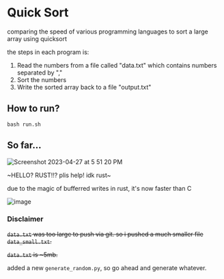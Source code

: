 # Quick Sort

comparing the speed of various programming languages to sort a large array using quicksort

the steps in each program is:

1. Read the numbers from a file called "data.txt" which contains numbers separated by ","
2. Sort the numbers
3. Write the sorted array back to a file "output.txt"

## How to run?

```
bash run.sh
```

## So far...
![Screenshot 2023-04-27 at 5 51 20 PM](https://user-images.githubusercontent.com/57380806/234861389-8fb08d60-a1a1-4cbe-b3c5-23c59c84c6b6.png)

~HELLO? RUST!!? plis help! idk rust~

due to the magic of bufferred writes in rust, it's now faster than C

![image](https://user-images.githubusercontent.com/57380806/234961154-4f8d5cb1-05d4-4d04-a24f-8a7cf8be862f.png)


### Disclaimer
~~`data.txt` was too large to push via git. so i pushed a much smaller file `data_small.txt`.~~

~~`data.txt` is \~5mb.~~

added a new `generate_random.py`, so go ahead and generate whatever.
